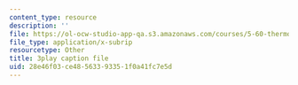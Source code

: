 ```yaml
---
content_type: resource
description: ''
file: https://ol-ocw-studio-app-qa.s3.amazonaws.com/courses/5-60-thermodynamics-kinetics-spring-2008/28e46f03ce48563393351f0a41fc7e5d_g14939TMTCE.vtt
file_type: application/x-subrip
resourcetype: Other
title: 3play caption file
uid: 28e46f03-ce48-5633-9335-1f0a41fc7e5d
---
```

